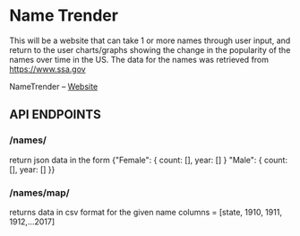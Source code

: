 # Name Trender

This will be a website that can take 1 or more names through user input, and return to the user charts/graphs
showing the change in the popularity of the names over time in the US. The data for the names was retrieved from https://www.ssa.gov

NameTrender – [Website](https://nametrender.herokuapp.com/)

## API ENDPOINTS

### /names/<name>

return json data in the form
{"Female": {
count: [],
year: []
}
"Male": {
count: [],
year: []
}}

### /names/map/<name>

returns data in csv format for the given name
columns = [state, 1910, 1911, 1912,...2017]
